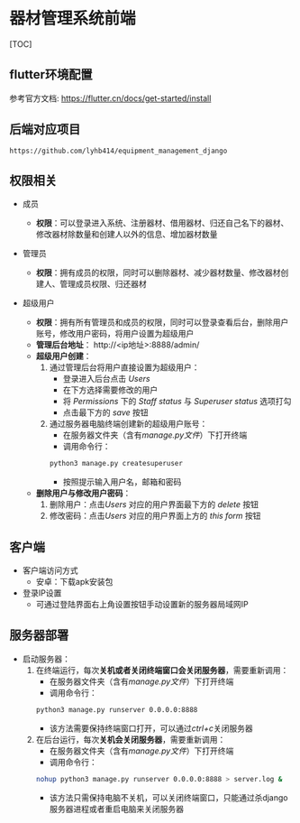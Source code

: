 #  器材管理系统前端
[TOC]
## flutter环境配置
参考官方文档: https://flutter.cn/docs/get-started/install
## 后端对应项目  
    https://github.com/lyhb414/equipment_management_django

## 权限相关
* 成员  
    + **权限**：可以登录进入系统、注册器材、借用器材、归还自己名下的器材、修改器材除数量和创建人以外的信息、增加器材数量

* 管理员  
    + **权限**：拥有成员的权限，同时可以删除器材、减少器材数量、修改器材创建人、管理成员权限、归还器材
* 超级用户  
    + **权限**：拥有所有管理员和成员的权限，同时可以登录查看后台，删除用户账号，修改用户密码，将用户设置为超级用户
    + **管理后台地址**： http://<ip地址>:8888/admin/
    + **超级用户创建**：
        1. 通过管理后台将用户直接设置为超级用户：
           - 登录进入后台点击 *Users*
           - 在下方选择需要修改的用户
           - 将 *Permissions* 下的 *Staff status* 与 *Superuser status* 选项打勾
           - 点击最下方的 *save* 按钮
        2. 通过服务器电脑终端创建新的超级用户账号：
            - 在服务器文件夹（含有*manage.py文件*）下打开终端
            - 调用命令行：
            ```bash
            python3 manage.py createsuperuser
            ```
            - 按照提示输入用户名，邮箱和密码
    + **删除用户与修改用户密码**： 
      1. 删除用户：点击*Users* 对应的用户界面最下方的 *delete* 按钮
      2. 修改密码：点击*Users* 对应的用户界面上方的 *this form* 按钮

## 客户端
* 客户端访问方式
  + 安卓：下载apk安装包
* 登录IP设置
  + 可通过登陆界面右上角设置按钮手动设置新的服务器局域网IP

## 服务器部署
* 启动服务器：  
    1. 在终端运行，每次**关机或者关闭终端窗口会关闭服务器**，需要重新调用：
        - 在服务器文件夹（含有*manage.py文件*）下打开终端
        - 调用命令行：
        ```bash
        python3 manage.py runserver 0.0.0.0:8888
        ```
        - 该方法需要保持终端窗口打开，可以通过*ctrl+c*关闭服务器
    2. 在后台运行，每次**关机会关闭服务器**，需要重新调用：
        - 在服务器文件夹（含有*manage.py文件*）下打开终端
        - 调用命令行：
        ```bash
        nohup python3 manage.py runserver 0.0.0.0:8888 > server.log &
        ```
        - 该方法只需保持电脑不关机，可以关闭终端窗口，只能通过杀django服务器进程或者重启电脑来关闭服务器

